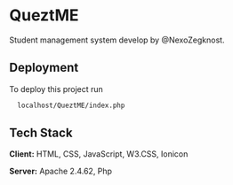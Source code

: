 
# QueztME

Student management system develop by @NexoZegknost.




## Deployment

To deploy this project run

```bash
  localhost/QueztME/index.php
```


## Tech Stack

**Client:** HTML, CSS, JavaScript, W3.CSS, Ionicon

**Server:** Apache 2.4.62, Php 
